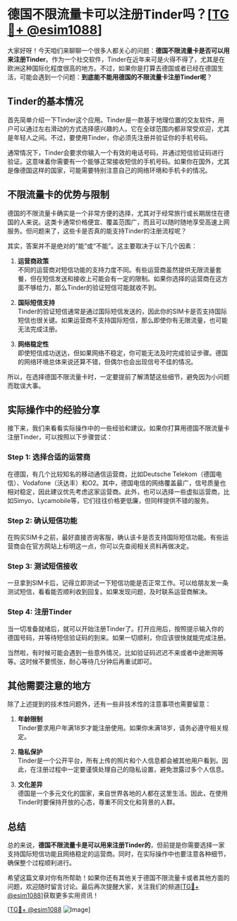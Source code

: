 # 德国不限流量卡可以注册Tinder吗？[[TG💪+ @esim1088](https://t.me/s/esim1088)]

大家好呀！今天咱们来聊聊一个很多人都关心的问题：**德国不限流量卡是否可以用来注册Tinder**。作为一个社交软件，Tinder在近年来可是火得不得了，尤其是在欧洲这种国际化程度很高的地方。不过，如果你是打算去德国或者已经在德国生活，可能会遇到一个问题：**到底能不能用德国的不限流量卡注册Tinder呢**？

## Tinder的基本情况

首先简单介绍一下Tinder这个应用。Tinder是一款基于地理位置的交友软件，用户可以通过左右滑动的方式选择感兴趣的人。它在全球范围内都非常受欢迎，尤其是年轻人之间。不过，要使用Tinder，你必须先注册并验证你的手机号码。

通常情况下，Tinder会要求你输入一个有效的电话号码，并通过短信验证码进行验证。这意味着你需要有一个能够正常接收短信的手机号码。如果你在国外，尤其是像德国这样的国家，可能需要特别注意自己的网络环境和手机卡的情况。

## 不限流量卡的优势与限制

德国的不限流量卡确实是一个非常方便的选择，尤其对于经常旅行或长期居住在德国的人来说。这类卡通常价格便宜、覆盖范围广，而且可以随时随地享受高速上网服务。但问题来了，这些卡是否真的能支持Tinder的注册流程呢？

其实，答案并不是绝对的“能”或“不能”。这主要取决于以下几个因素：

1. **运营商政策**  
   不同的运营商对短信功能的支持力度不同。有些运营商虽然提供无限流量套餐，但在短信发送和接收上可能会有一定的限制。如果你选择的运营商在这方面不够给力，那么Tinder的验证短信可能就收不到。

2. **国际短信支持**  
   Tinder的验证短信通常是通过国际短信发送的，因此你的SIM卡是否支持国际短信也很关键。如果运营商不支持国际短信，那么即使你有无限流量，也可能无法完成注册。

3. **网络稳定性**  
   即使短信成功送达，但如果网络不稳定，你可能无法及时完成验证步骤。德国的网络环境总体来说还算不错，但偶尔也会出现信号不佳的情况。

所以，在选择德国不限流量卡时，一定要提前了解清楚这些细节，避免因为小问题而耽误大事。

## 实际操作中的经验分享

接下来，我们来看看实际操作中的一些经验和建议。如果你打算用德国不限流量卡注册Tinder，可以按照以下步骤尝试：

### Step 1: 选择合适的运营商
在德国，有几个比较知名的移动通信运营商，比如Deutsche Telekom（德国电信）、Vodafone（沃达丰）和O2。其中，德国电信的网络覆盖最广，信号质量也相对稳定，因此建议优先考虑这家运营商。此外，也可以选择一些虚拟运营商，比如Simyo、Lycamobile等，它们往往价格更低廉，但同样提供不错的服务。

### Step 2: 确认短信功能
在购买SIM卡之前，最好直接咨询客服，确认该卡是否支持国际短信功能。有些运营商会在官方网站上标明这一点，你可以先查阅相关资料再做决定。

### Step 3: 测试短信接收
一旦拿到SIM卡后，记得立即测试一下短信功能是否正常工作。可以给朋友发一条测试短信，看看能否顺利收到回复。如果发现问题，及时联系运营商解决。

### Step 4: 注册Tinder
当一切准备就绪后，就可以开始注册Tinder了。打开应用后，按照提示输入你的德国号码，并等待短信验证码的到来。如果一切顺利，你应该很快就能完成注册。

当然啦，有时候可能会遇到一些意外情况，比如验证码迟迟不来或者中途断网等等。这时候不要慌张，耐心等待几分钟后再重试即可。

## 其他需要注意的地方

除了上述提到的技术性问题外，还有一些非技术性的注意事项也需要留意：

1. **年龄限制**  
   Tinder要求用户年满18岁才能注册使用。如果你未满18岁，请务必遵守相关规定。

2. **隐私保护**  
   Tinder是一个公开平台，所有上传的照片和个人信息都会被其他用户看到。因此，在注册过程中一定要谨慎处理自己的隐私设置，避免泄露过多个人信息。

3. **文化差异**  
   德国是一个多元文化的国家，来自世界各地的人都在这里生活。因此，在使用Tinder时要保持开放的心态，尊重不同文化和背景的人群。

## 总结

总的来说，**德国不限流量卡是可以用来注册Tinder的**，但前提是你需要选择一家支持国际短信功能且网络稳定的运营商。同时，在实际操作中也要注意各种细节，确保整个过程顺利进行。

希望这篇文章对你有所帮助！如果你还有其他关于德国不限流量卡或者其他方面的问题，欢迎随时留言讨论。最后再次提醒大家，关注我们的频道[[TG💪+ @esim1088](https://t.me/s/esim1088)]获取更多实用资讯！

[[TG💪+ @esim1088](https://t.me/s/esim1088) ![Image](https://i.postimg.cc/4NQfJmqS/Snipaste-2025-05-13-00-14-12.png)]